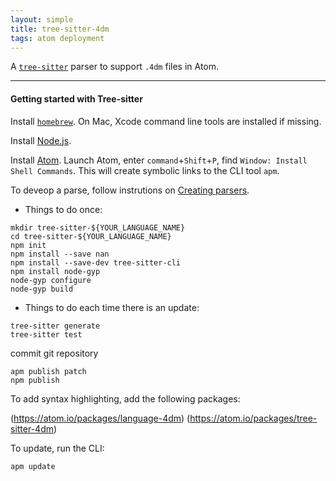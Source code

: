 ```yaml
---
layout: simple
title: tree-sitter-4dm
tags: atom deployment
---
```


A [``tree-sitter``](http://tree-sitter.github.io/tree-sitter/) parser to support ``.4dm`` files in Atom.

<!--more-->

---

#### Getting started with Tree-sitter

Install [``homebrew``](https://brew.sh). On Mac, Xcode command line tools are installed if missing.

Install [Node.js](https://nodejs.org/en/).

Install [Atom](https://atom.io). Launch Atom, enter ``command``+``Shift``+``P``, find ``Window: Install Shell Commands``. This will create symbolic links to the CLI tool ``apm``.

To deveop a parse, follow instrutions on [Creating parsers](https://tree-sitter.github.io/tree-sitter/creating-parsers).

* Things to do once:

```
mkdir tree-sitter-${YOUR_LANGUAGE_NAME}
cd tree-sitter-${YOUR_LANGUAGE_NAME}
npm init
npm install --save nan
npm install --save-dev tree-sitter-cli
npm install node-gyp
node-gyp configure
node-gyp build
```

* Things to do each time there is an update:

```
tree-sitter generate
tree-sitter test
```

commit git repository

```
apm publish patch
npm publish
```

To add syntax highlighting, add the following packages:

(https://atom.io/packages/language-4dm)
(https://atom.io/packages/tree-sitter-4dm)

To update, run the CLI:

```
apm update
```
